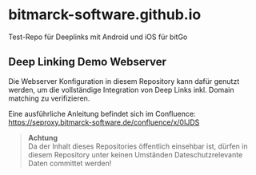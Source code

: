 # bitmarck-software.github.io
Test-Repo für Deeplinks mit Android und iOS für bitGo

## Deep Linking Demo Webserver

Die Webserver Konfiguration in diesem Repository kann dafür genutzt werden, um die vollständige Integration von Deep Links inkl. Domain matching zu verifizieren.

Eine ausführliche Anleitung befindet sich im Confluence:
https://seproxy.bitmarck-software.de/confluence/x/0IJDS

> **Achtung**  
> Da der Inhalt dieses Repositories öffentlich einsehbar ist, dürfen in diesem Repository unter keinen Umständen Dateschutzrelevante Daten committet werden!
